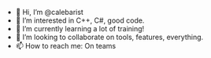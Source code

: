 - 👋 Hi, I’m @calebarist
- 👀 I’m interested in C++, C#, good code.
- 🌱 I’m currently learning a lot of training!
- 💞️ I’m looking to collaborate on tools, features, everything.
- 📫 How to reach me: On teams

<!---
calebarist/calebarist is a ✨ special ✨ repository because its `README.md` (this file) appears on your GitHub profile.
You can click the Preview link to take a look at your changes.
--->
